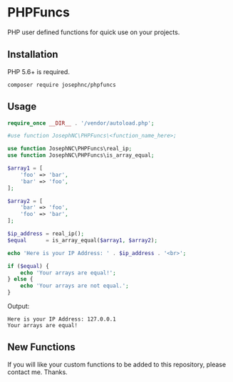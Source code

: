 # PHPFuncs

PHP user defined functions for quick use on your projects.

Installation
------------

PHP 5.6+ is required.
```
composer require josephnc/phpfuncs
```

Usage
-------

```php
require_once __DIR__ . '/vendor/autoload.php';

#use function JosephNC\PHPFuncs\<function_name_here>;

use function JosephNC\PHPFuncs\real_ip;
use function JosephNC\PHPFuncs\is_array_equal;

$array1 = [
    'foo' => 'bar',
    'bar' => 'foo',
];

$array2 = [
    'bar' => 'foo',
    'foo' => 'bar',
];

$ip_address = real_ip();
$equal      = is_array_equal($array1, $array2);

echo 'Here is your IP Address: ' . $ip_address . '<br>';

if ($equal) {
    echo 'Your arrays are equal!';
} else {
    echo 'Your arrays are not equal.';
}
```

Output:
```
Here is your IP Address: 127.0.0.1
Your arrays are equal!
```

New Functions
-------
If you will like your custom functions to be added to this repository, please contact me.
Thanks.
